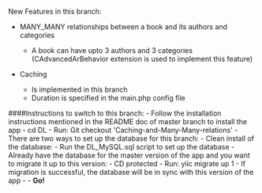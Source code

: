 New Features in this branch:
- MANY_MANY relationships between a book and its authors and categories
	- A book can have upto 3 authors and 3 categories (CAdvancedArBehavior extension is used to implement this feature)

- Caching 
	- Is implemented in this branch
	- Duration is specified in the main.php config file

####Instructions to switch to this branch:
	- Follow the installation instructions mentioned in the README doc of master branch to install the app
	- cd DL
	- Run: Git checkout 'Caching-and-Many-Many-relations'
	- There are two ways to set up the database for this branch:
		- Clean install of the database:
			- Run the DL_MySQL.sql script to set up the database
		- Already have the database for the master version of the app and you want to migrate it up to this version:
			- CD protected
			- Run: yiic migrate up 1
				- If migration is successful, the database will be in sync with this version of the app
			- 
	- **Go!**